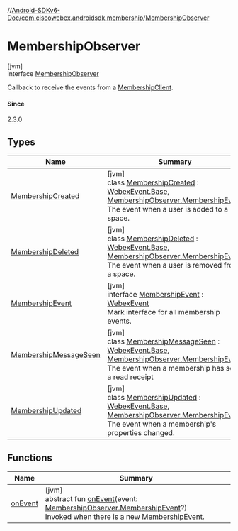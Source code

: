 //[Android-SDKv6-Doc](../../../index.md)/[com.ciscowebex.androidsdk.membership](../index.md)/[MembershipObserver](index.md)

# MembershipObserver

[jvm]\
interface [MembershipObserver](index.md)

Callback to receive the events from a [MembershipClient](../-membership-client/index.md).

#### Since

2.3.0

## Types

| Name | Summary |
|---|---|
| [MembershipCreated](-membership-created/index.md) | [jvm]<br>class [MembershipCreated](-membership-created/index.md) : [WebexEvent.Base](../../com.ciscowebex.androidsdk/-webex-event/-base/index.md), [MembershipObserver.MembershipEvent](-membership-event/index.md)<br>The event when a user is added to a space. |
| [MembershipDeleted](-membership-deleted/index.md) | [jvm]<br>class [MembershipDeleted](-membership-deleted/index.md) : [WebexEvent.Base](../../com.ciscowebex.androidsdk/-webex-event/-base/index.md), [MembershipObserver.MembershipEvent](-membership-event/index.md)<br>The event when a user is removed from a space. |
| [MembershipEvent](-membership-event/index.md) | [jvm]<br>interface [MembershipEvent](-membership-event/index.md) : [WebexEvent](../../com.ciscowebex.androidsdk/-webex-event/index.md)<br>Mark interface for all membership events. |
| [MembershipMessageSeen](-membership-message-seen/index.md) | [jvm]<br>class [MembershipMessageSeen](-membership-message-seen/index.md) : [WebexEvent.Base](../../com.ciscowebex.androidsdk/-webex-event/-base/index.md), [MembershipObserver.MembershipEvent](-membership-event/index.md)<br>The event when a membership has sent a read receipt |
| [MembershipUpdated](-membership-updated/index.md) | [jvm]<br>class [MembershipUpdated](-membership-updated/index.md) : [WebexEvent.Base](../../com.ciscowebex.androidsdk/-webex-event/-base/index.md), [MembershipObserver.MembershipEvent](-membership-event/index.md)<br>The event when a membership's properties changed. |

## Functions

| Name | Summary |
|---|---|
| [onEvent](on-event.md) | [jvm]<br>abstract fun [onEvent](on-event.md)(event: [MembershipObserver.MembershipEvent](-membership-event/index.md)?)<br>Invoked when there is a new [MembershipEvent](-membership-event/index.md). |
